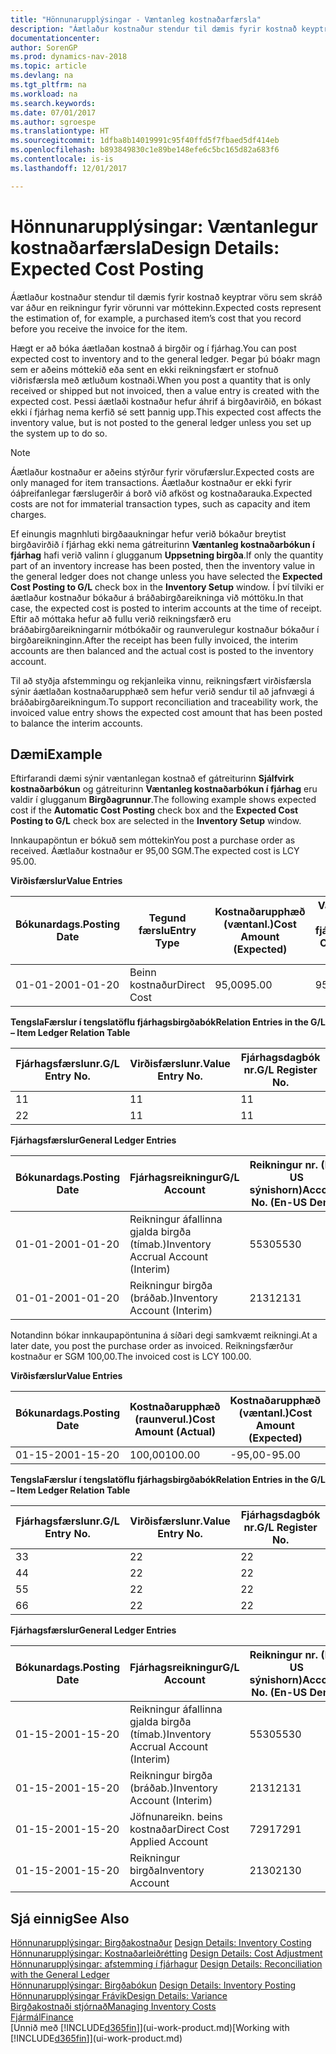 ```yaml
---
title: "Hönnunarupplýsingar - Væntanleg kostnaðarfærsla"
description: "Áætlaður kostnaður stendur til dæmis fyrir kostnað keyptrar vöru sem skráð var áður en reikningur fyrir vörunni var móttekinn."
documentationcenter: 
author: SorenGP
ms.prod: dynamics-nav-2018
ms.topic: article
ms.devlang: na
ms.tgt_pltfrm: na
ms.workload: na
ms.search.keywords: 
ms.date: 07/01/2017
ms.author: sgroespe
ms.translationtype: HT
ms.sourcegitcommit: 1dfba8b14019991c95f40ffd5f7fbaed5df414eb
ms.openlocfilehash: b893849830c1e89be148efe6c5bc165d82a683f6
ms.contentlocale: is-is
ms.lasthandoff: 12/01/2017

---
```

# <a name="design-details-expected-cost-posting"></a><span data-ttu-id="94bed-103">Hönnunarupplýsingar: Væntanlegur kostnaðarfærsla</span><span class="sxs-lookup"><span data-stu-id="94bed-103">Design Details: Expected Cost Posting</span></span>
<span data-ttu-id="94bed-104">Áætlaður kostnaður stendur til dæmis fyrir kostnað keyptrar vöru sem skráð var áður en reikningur fyrir vörunni var móttekinn.</span><span class="sxs-lookup"><span data-stu-id="94bed-104">Expected costs represent the estimation of, for example, a purchased item’s cost that you record before you receive the invoice for the item.</span></span>  

 <span data-ttu-id="94bed-105">Hægt er að bóka áætlaðan kostnað á birgðir og í fjárhag.</span><span class="sxs-lookup"><span data-stu-id="94bed-105">You can post expected cost to inventory and to the general ledger.</span></span> <span data-ttu-id="94bed-106">Þegar þú bóakr magn sem er aðeins móttekið eða sent en ekki reikningsfært er stofnuð viðrisfærsla með ætluðum kostnaði.</span><span class="sxs-lookup"><span data-stu-id="94bed-106">When you post a quantity that is only received or shipped but not invoiced, then a value entry is created with the expected cost.</span></span> <span data-ttu-id="94bed-107">Þessi áætlaði kostnaður hefur áhrif á birgðavirðið, en bókast ekki í fjárhag nema kerfið sé sett þannig upp.</span><span class="sxs-lookup"><span data-stu-id="94bed-107">This expected cost affects the inventory value, but is not posted to the general ledger unless you set up the system up to do so.</span></span>  

> [!NOTE]  
>  <span data-ttu-id="94bed-108">Áætlaður kostnaður er aðeins stýrður fyrir vörufærslur.</span><span class="sxs-lookup"><span data-stu-id="94bed-108">Expected costs are only managed for item transactions.</span></span> <span data-ttu-id="94bed-109">Áætlaður kostnaður er ekki fyrir óáþreifanlegar færslugerðir á borð við afköst og kostnaðarauka.</span><span class="sxs-lookup"><span data-stu-id="94bed-109">Expected costs are not for immaterial transaction types, such as capacity and item charges.</span></span>  

 <span data-ttu-id="94bed-110">Ef einungis magnhluti birgðaaukningar hefur verið bókaður breytist birgðavirðið í fjárhag ekki nema gátreiturinn **Væntanleg kostnaðarbókun í fjárhag** hafi verið valinn í glugganum **Uppsetning birgða**.</span><span class="sxs-lookup"><span data-stu-id="94bed-110">If only the quantity part of an inventory increase has been posted, then the inventory value in the general ledger does not change unless you have selected the **Expected Cost Posting to G/L** check box in the **Inventory Setup** window.</span></span> <span data-ttu-id="94bed-111">Í því tilviki er áætlaður kostnaður bókaður á bráðabirgðareikninga við móttöku.</span><span class="sxs-lookup"><span data-stu-id="94bed-111">In that case, the expected cost is posted to interim accounts at the time of receipt.</span></span> <span data-ttu-id="94bed-112">Eftir að móttaka hefur að fullu verið reikningsfærð eru bráðabirgðareikningarnir mótbókaðir og raunverulegur kostnaður bókaður í birgðareikninginn.</span><span class="sxs-lookup"><span data-stu-id="94bed-112">After the receipt has been fully invoiced, the interim accounts are then balanced and the actual cost is posted to the inventory account.</span></span>  

 <span data-ttu-id="94bed-113">Til að styðja afstemmingu og rekjanleika vinnu, reikningsfært virðisfærsla sýnir áætlaðan kostnaðarupphæð sem hefur verið sendur til að jafnvægi á bráðabirgðareikningum.</span><span class="sxs-lookup"><span data-stu-id="94bed-113">To support reconciliation and traceability work, the invoiced value entry shows the expected cost amount that has been posted to balance the interim accounts.</span></span>  

## <a name="example"></a><span data-ttu-id="94bed-114">Dæmi</span><span class="sxs-lookup"><span data-stu-id="94bed-114">Example</span></span>  
 <span data-ttu-id="94bed-115">Eftirfarandi dæmi sýnir væntanlegan kostnað ef gátreiturinn **Sjálfvirk kostnaðarbókun** og gátreiturinn **Væntanleg kostnaðarbókun í fjárhag** eru valdir í glugganum **Birgðagrunnur**.</span><span class="sxs-lookup"><span data-stu-id="94bed-115">The following example shows expected cost if the **Automatic Cost Posting** check box and the **Expected Cost Posting to G/L** check box are selected in the **Inventory Setup** window.</span></span>  

 <span data-ttu-id="94bed-116">Innkaupapöntun er bókuð sem móttekin</span><span class="sxs-lookup"><span data-stu-id="94bed-116">You post a purchase order as received.</span></span> <span data-ttu-id="94bed-117">Áætlaður kostnaður er 95,00 SGM.</span><span class="sxs-lookup"><span data-stu-id="94bed-117">The expected cost is LCY 95.00.</span></span>  

 <span data-ttu-id="94bed-118">**Virðisfærslur**</span><span class="sxs-lookup"><span data-stu-id="94bed-118">**Value Entries**</span></span>  

|<span data-ttu-id="94bed-119">Bókunardags.</span><span class="sxs-lookup"><span data-stu-id="94bed-119">Posting Date</span></span>|<span data-ttu-id="94bed-120">Tegund færslu</span><span class="sxs-lookup"><span data-stu-id="94bed-120">Entry Type</span></span>|<span data-ttu-id="94bed-121">Kostnaðarupphæð (væntanl.)</span><span class="sxs-lookup"><span data-stu-id="94bed-121">Cost Amount (Expected)</span></span>|<span data-ttu-id="94bed-122">Væntanl. kostn. bók. í fjárhag</span><span class="sxs-lookup"><span data-stu-id="94bed-122">Expected Cost Posted to G/L</span></span>|<span data-ttu-id="94bed-123">Væntanl. kostnaður</span><span class="sxs-lookup"><span data-stu-id="94bed-123">Expected Cost</span></span>|<span data-ttu-id="94bed-124">Birgðafærslunr.</span><span class="sxs-lookup"><span data-stu-id="94bed-124">Item Ledger Entry No.</span></span>|<span data-ttu-id="94bed-125">Færslunr.</span><span class="sxs-lookup"><span data-stu-id="94bed-125">Entry No.</span></span>|  
|------------------|----------------|------------------------------|----------------------------------|-------------------|---------------------------|---------------|  
|<span data-ttu-id="94bed-126">01-01-20</span><span class="sxs-lookup"><span data-stu-id="94bed-126">01-01-20</span></span>|<span data-ttu-id="94bed-127">Beinn kostnaður</span><span class="sxs-lookup"><span data-stu-id="94bed-127">Direct Cost</span></span>|<span data-ttu-id="94bed-128">95,00</span><span class="sxs-lookup"><span data-stu-id="94bed-128">95.00</span></span>|<span data-ttu-id="94bed-129">95,00</span><span class="sxs-lookup"><span data-stu-id="94bed-129">95.00</span></span>|<span data-ttu-id="94bed-130">Já</span><span class="sxs-lookup"><span data-stu-id="94bed-130">Yes</span></span>|<span data-ttu-id="94bed-131">1</span><span class="sxs-lookup"><span data-stu-id="94bed-131">1</span></span>|<span data-ttu-id="94bed-132">1</span><span class="sxs-lookup"><span data-stu-id="94bed-132">1</span></span>|  

 <span data-ttu-id="94bed-133">**TengslaFærslur í  tengslatöflu fjárhagsbirgðabók**</span><span class="sxs-lookup"><span data-stu-id="94bed-133">**Relation Entries in the G/L – Item Ledger Relation Table**</span></span>  

|<span data-ttu-id="94bed-134">Fjárhagsfærslunr.</span><span class="sxs-lookup"><span data-stu-id="94bed-134">G/L Entry No.</span></span>|<span data-ttu-id="94bed-135">Virðisfærslunr.</span><span class="sxs-lookup"><span data-stu-id="94bed-135">Value Entry No.</span></span>|<span data-ttu-id="94bed-136">Fjárhagsdagbók nr.</span><span class="sxs-lookup"><span data-stu-id="94bed-136">G/L Register No.</span></span>|  
|--------------------|---------------------|-----------------------|  
|<span data-ttu-id="94bed-137">1</span><span class="sxs-lookup"><span data-stu-id="94bed-137">1</span></span>|<span data-ttu-id="94bed-138">1</span><span class="sxs-lookup"><span data-stu-id="94bed-138">1</span></span>|<span data-ttu-id="94bed-139">1</span><span class="sxs-lookup"><span data-stu-id="94bed-139">1</span></span>|  
|<span data-ttu-id="94bed-140">2</span><span class="sxs-lookup"><span data-stu-id="94bed-140">2</span></span>|<span data-ttu-id="94bed-141">1</span><span class="sxs-lookup"><span data-stu-id="94bed-141">1</span></span>|<span data-ttu-id="94bed-142">1</span><span class="sxs-lookup"><span data-stu-id="94bed-142">1</span></span>|  

 <span data-ttu-id="94bed-143">**Fjárhagsfærslur**</span><span class="sxs-lookup"><span data-stu-id="94bed-143">**General Ledger Entries**</span></span>  

|<span data-ttu-id="94bed-144">Bókunardags.</span><span class="sxs-lookup"><span data-stu-id="94bed-144">Posting Date</span></span>|<span data-ttu-id="94bed-145">Fjárhagsreikningur</span><span class="sxs-lookup"><span data-stu-id="94bed-145">G/L Account</span></span>|<span data-ttu-id="94bed-146">Reikningur nr. (En-US sýnishorn)</span><span class="sxs-lookup"><span data-stu-id="94bed-146">Account No. (En-US Demo)</span></span>|<span data-ttu-id="94bed-147">Upphæð</span><span class="sxs-lookup"><span data-stu-id="94bed-147">Amount</span></span>|<span data-ttu-id="94bed-148">Færslunr.</span><span class="sxs-lookup"><span data-stu-id="94bed-148">Entry No.</span></span>|  
|------------------|------------------|---------------------------------|------------|---------------|  
|<span data-ttu-id="94bed-149">01-01-20</span><span class="sxs-lookup"><span data-stu-id="94bed-149">01-01-20</span></span>|<span data-ttu-id="94bed-150">Reikningur áfallinna gjalda birgða (tímab.)</span><span class="sxs-lookup"><span data-stu-id="94bed-150">Inventory Accrual Account (Interim)</span></span>|<span data-ttu-id="94bed-151">5530</span><span class="sxs-lookup"><span data-stu-id="94bed-151">5530</span></span>|<span data-ttu-id="94bed-152">-95,00</span><span class="sxs-lookup"><span data-stu-id="94bed-152">-95.00</span></span>|<span data-ttu-id="94bed-153">2</span><span class="sxs-lookup"><span data-stu-id="94bed-153">2</span></span>|  
|<span data-ttu-id="94bed-154">01-01-20</span><span class="sxs-lookup"><span data-stu-id="94bed-154">01-01-20</span></span>|<span data-ttu-id="94bed-155">Reikningur birgða  (bráðab.)</span><span class="sxs-lookup"><span data-stu-id="94bed-155">Inventory Account (Interim)</span></span>|<span data-ttu-id="94bed-156">2131</span><span class="sxs-lookup"><span data-stu-id="94bed-156">2131</span></span>|<span data-ttu-id="94bed-157">95,00</span><span class="sxs-lookup"><span data-stu-id="94bed-157">95.00</span></span>|<span data-ttu-id="94bed-158">1</span><span class="sxs-lookup"><span data-stu-id="94bed-158">1</span></span>|  

 <span data-ttu-id="94bed-159">Notandinn bókar innkaupapöntunina á síðari degi samkvæmt reikningi.</span><span class="sxs-lookup"><span data-stu-id="94bed-159">At a later date, you post the purchase order as invoiced.</span></span> <span data-ttu-id="94bed-160">Reikningsfærður kostnaður er SGM 100,00.</span><span class="sxs-lookup"><span data-stu-id="94bed-160">The invoiced cost is LCY 100.00.</span></span>  

 <span data-ttu-id="94bed-161">**Virðisfærslur**</span><span class="sxs-lookup"><span data-stu-id="94bed-161">**Value Entries**</span></span>  

|<span data-ttu-id="94bed-162">Bókunardags.</span><span class="sxs-lookup"><span data-stu-id="94bed-162">Posting Date</span></span>|<span data-ttu-id="94bed-163">Kostnaðarupphæð (raunverul.)</span><span class="sxs-lookup"><span data-stu-id="94bed-163">Cost Amount (Actual)</span></span>|<span data-ttu-id="94bed-164">Kostnaðarupphæð (væntanl.)</span><span class="sxs-lookup"><span data-stu-id="94bed-164">Cost Amount (Expected)</span></span>|<span data-ttu-id="94bed-165">Kostnaður bókaður í fjárhag</span><span class="sxs-lookup"><span data-stu-id="94bed-165">Cost Posted to G/L</span></span>|<span data-ttu-id="94bed-166">Væntanl. kostnaður</span><span class="sxs-lookup"><span data-stu-id="94bed-166">Expected Cost</span></span>|<span data-ttu-id="94bed-167">Birgðafærslunr.</span><span class="sxs-lookup"><span data-stu-id="94bed-167">Item Ledger Entry No.</span></span>|<span data-ttu-id="94bed-168">Færslunr.</span><span class="sxs-lookup"><span data-stu-id="94bed-168">Entry No.</span></span>|  
|------------------|----------------------------|------------------------------|-------------------------|-------------------|---------------------------|---------------|  
|<span data-ttu-id="94bed-169">01-15-20</span><span class="sxs-lookup"><span data-stu-id="94bed-169">01-15-20</span></span>|<span data-ttu-id="94bed-170">100,00</span><span class="sxs-lookup"><span data-stu-id="94bed-170">100.00</span></span>|<span data-ttu-id="94bed-171">-95,00</span><span class="sxs-lookup"><span data-stu-id="94bed-171">-95.00</span></span>|<span data-ttu-id="94bed-172">100,00</span><span class="sxs-lookup"><span data-stu-id="94bed-172">100.00</span></span>|<span data-ttu-id="94bed-173">Nei</span><span class="sxs-lookup"><span data-stu-id="94bed-173">No</span></span>|<span data-ttu-id="94bed-174">1</span><span class="sxs-lookup"><span data-stu-id="94bed-174">1</span></span>|<span data-ttu-id="94bed-175">2</span><span class="sxs-lookup"><span data-stu-id="94bed-175">2</span></span>|  

 <span data-ttu-id="94bed-176">**TengslaFærslur í  tengslatöflu fjárhagsbirgðabók**</span><span class="sxs-lookup"><span data-stu-id="94bed-176">**Relation Entries in the G/L – Item Ledger Relation Table**</span></span>  

|<span data-ttu-id="94bed-177">Fjárhagsfærslunr.</span><span class="sxs-lookup"><span data-stu-id="94bed-177">G/L Entry No.</span></span>|<span data-ttu-id="94bed-178">Virðisfærslunr.</span><span class="sxs-lookup"><span data-stu-id="94bed-178">Value Entry No.</span></span>|<span data-ttu-id="94bed-179">Fjárhagsdagbók nr.</span><span class="sxs-lookup"><span data-stu-id="94bed-179">G/L Register No.</span></span>|  
|--------------------|---------------------|-----------------------|  
|<span data-ttu-id="94bed-180">3</span><span class="sxs-lookup"><span data-stu-id="94bed-180">3</span></span>|<span data-ttu-id="94bed-181">2</span><span class="sxs-lookup"><span data-stu-id="94bed-181">2</span></span>|<span data-ttu-id="94bed-182">2</span><span class="sxs-lookup"><span data-stu-id="94bed-182">2</span></span>|  
|<span data-ttu-id="94bed-183">4</span><span class="sxs-lookup"><span data-stu-id="94bed-183">4</span></span>|<span data-ttu-id="94bed-184">2</span><span class="sxs-lookup"><span data-stu-id="94bed-184">2</span></span>|<span data-ttu-id="94bed-185">2</span><span class="sxs-lookup"><span data-stu-id="94bed-185">2</span></span>|  
|<span data-ttu-id="94bed-186">5</span><span class="sxs-lookup"><span data-stu-id="94bed-186">5</span></span>|<span data-ttu-id="94bed-187">2</span><span class="sxs-lookup"><span data-stu-id="94bed-187">2</span></span>|<span data-ttu-id="94bed-188">2</span><span class="sxs-lookup"><span data-stu-id="94bed-188">2</span></span>|  
|<span data-ttu-id="94bed-189">6</span><span class="sxs-lookup"><span data-stu-id="94bed-189">6</span></span>|<span data-ttu-id="94bed-190">2</span><span class="sxs-lookup"><span data-stu-id="94bed-190">2</span></span>|<span data-ttu-id="94bed-191">2</span><span class="sxs-lookup"><span data-stu-id="94bed-191">2</span></span>|  

 <span data-ttu-id="94bed-192">**Fjárhagsfærslur**</span><span class="sxs-lookup"><span data-stu-id="94bed-192">**General Ledger Entries**</span></span>  

|<span data-ttu-id="94bed-193">Bókunardags.</span><span class="sxs-lookup"><span data-stu-id="94bed-193">Posting Date</span></span>|<span data-ttu-id="94bed-194">Fjárhagsreikningur</span><span class="sxs-lookup"><span data-stu-id="94bed-194">G/L Account</span></span>|<span data-ttu-id="94bed-195">Reikningur nr. (En-US sýnishorn)</span><span class="sxs-lookup"><span data-stu-id="94bed-195">Account No. (En-US Demo)</span></span>|<span data-ttu-id="94bed-196">Upphæð</span><span class="sxs-lookup"><span data-stu-id="94bed-196">Amount</span></span>|<span data-ttu-id="94bed-197">Færslunr.</span><span class="sxs-lookup"><span data-stu-id="94bed-197">Entry No.</span></span>|  
|------------------|------------------|---------------------------------|------------|---------------|  
|<span data-ttu-id="94bed-198">01-15-20</span><span class="sxs-lookup"><span data-stu-id="94bed-198">01-15-20</span></span>|<span data-ttu-id="94bed-199">Reikningur áfallinna gjalda birgða (tímab.)</span><span class="sxs-lookup"><span data-stu-id="94bed-199">Inventory Accrual Account (Interim)</span></span>|<span data-ttu-id="94bed-200">5530</span><span class="sxs-lookup"><span data-stu-id="94bed-200">5530</span></span>|<span data-ttu-id="94bed-201">95,00</span><span class="sxs-lookup"><span data-stu-id="94bed-201">95.00</span></span>|<span data-ttu-id="94bed-202">4</span><span class="sxs-lookup"><span data-stu-id="94bed-202">4</span></span>|  
|<span data-ttu-id="94bed-203">01-15-20</span><span class="sxs-lookup"><span data-stu-id="94bed-203">01-15-20</span></span>|<span data-ttu-id="94bed-204">Reikningur birgða  (bráðab.)</span><span class="sxs-lookup"><span data-stu-id="94bed-204">Inventory Account (Interim)</span></span>|<span data-ttu-id="94bed-205">2131</span><span class="sxs-lookup"><span data-stu-id="94bed-205">2131</span></span>|<span data-ttu-id="94bed-206">-95,00</span><span class="sxs-lookup"><span data-stu-id="94bed-206">-95.00</span></span>|<span data-ttu-id="94bed-207">3</span><span class="sxs-lookup"><span data-stu-id="94bed-207">3</span></span>|  
|<span data-ttu-id="94bed-208">01-15-20</span><span class="sxs-lookup"><span data-stu-id="94bed-208">01-15-20</span></span>|<span data-ttu-id="94bed-209">Jöfnunareikn. beins kostnaðar</span><span class="sxs-lookup"><span data-stu-id="94bed-209">Direct Cost Applied Account</span></span>|<span data-ttu-id="94bed-210">7291</span><span class="sxs-lookup"><span data-stu-id="94bed-210">7291</span></span>|<span data-ttu-id="94bed-211">-100</span><span class="sxs-lookup"><span data-stu-id="94bed-211">-100</span></span>|<span data-ttu-id="94bed-212">6</span><span class="sxs-lookup"><span data-stu-id="94bed-212">6</span></span>|  
|<span data-ttu-id="94bed-213">01-15-20</span><span class="sxs-lookup"><span data-stu-id="94bed-213">01-15-20</span></span>|<span data-ttu-id="94bed-214">Reikningur birgða</span><span class="sxs-lookup"><span data-stu-id="94bed-214">Inventory Account</span></span>|<span data-ttu-id="94bed-215">2130</span><span class="sxs-lookup"><span data-stu-id="94bed-215">2130</span></span>|<span data-ttu-id="94bed-216">100</span><span class="sxs-lookup"><span data-stu-id="94bed-216">100</span></span>|<span data-ttu-id="94bed-217">5</span><span class="sxs-lookup"><span data-stu-id="94bed-217">5</span></span>|  

## <a name="see-also"></a><span data-ttu-id="94bed-218">Sjá einnig</span><span class="sxs-lookup"><span data-stu-id="94bed-218">See Also</span></span>
 <span data-ttu-id="94bed-219">[Hönnunarupplýsingar: Birgðakostnaður](design-details-inventory-costing.md) </span><span class="sxs-lookup"><span data-stu-id="94bed-219">[Design Details: Inventory Costing](design-details-inventory-costing.md) </span></span>  
 <span data-ttu-id="94bed-220">[Hönnunarupplýsingar: Kostnaðarleiðrétting](design-details-cost-adjustment.md) </span><span class="sxs-lookup"><span data-stu-id="94bed-220">[Design Details: Cost Adjustment](design-details-cost-adjustment.md) </span></span>  
 <span data-ttu-id="94bed-221">[Hönnunarupplýsingar: afstemming í fjárhagur](design-details-reconciliation-with-the-general-ledger.md) </span><span class="sxs-lookup"><span data-stu-id="94bed-221">[Design Details: Reconciliation with the General Ledger](design-details-reconciliation-with-the-general-ledger.md) </span></span>  
 <span data-ttu-id="94bed-222">[Hönnunarupplýsingar: Birgðabókun](design-details-inventory-posting.md) </span><span class="sxs-lookup"><span data-stu-id="94bed-222">[Design Details: Inventory Posting](design-details-inventory-posting.md) </span></span>  
 [<span data-ttu-id="94bed-223">Hönnunarupplýsingar Frávik</span><span class="sxs-lookup"><span data-stu-id="94bed-223">Design Details: Variance</span></span>](design-details-variance.md)  
 [<span data-ttu-id="94bed-224">Birgðakostnaði stjórnað</span><span class="sxs-lookup"><span data-stu-id="94bed-224">Managing Inventory Costs</span></span>](finance-manage-inventory-costs.md)  
 [<span data-ttu-id="94bed-225">Fjármál</span><span class="sxs-lookup"><span data-stu-id="94bed-225">Finance</span></span>](finance.md)  
 <span data-ttu-id="94bed-226">[Unnið með [!INCLUDE[d365fin](includes/d365fin_md.md)]](ui-work-product.md)</span><span class="sxs-lookup"><span data-stu-id="94bed-226">[Working with [!INCLUDE[d365fin](includes/d365fin_md.md)]](ui-work-product.md)</span></span>

